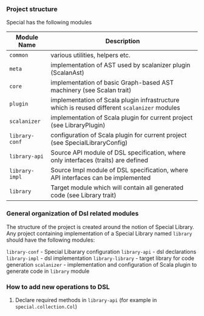 
### Project structure

Special has the following modules

Module Name    |   Description 
---------------|--------------
 `common`      | various utilities, helpers etc.
 `meta`        | implementation of AST used by scalanizer plugin (ScalanAst)
 `core`        | implementation of basic Graph-based AST machinery (see Scalan trait)
 `plugin`      | implementation of Scala plugin infrastructure which is reused different `scalanizer` modules
 `scalanizer`  | implementation of Scala plugin for current project (see LibraryPlugin)
 `library-conf`| configuration of Scala plugin for current project (see SpecialLibraryConfig) 
 `library-api` | Source API module of DSL specification, where only interfaces (traits) are defined
 `library-impl`| Source Impl module of DSL specification, where API interfaces can be implemented
 `library`     | Target module which will contain all generated code (see Library trait)

### General organization of Dsl related modules

The structure of the project is created around the notion of Special Library.
Any project containing implementation of a Special Library named `library` should have the following 
modules:

`library-conf` - Special Libarary configuration 
`library-api` - dsl declarations 
`library-impl` - dsl implementation 
`library-library` - target library for code generation 
`scalanizer` - implementation and configuration of Scala plugin to generate code in `library` 
               module



### How to add new operations to DSL

1. Declare required methods in `library-api` (for example in `special.collection.Col`)


